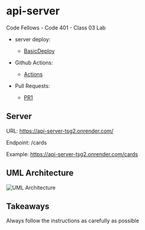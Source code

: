 # api-server

Code Fellows - Code 401 - Class 03 Lab

- server deploy:

  - [BasicDeploy](https://api-server-tsg2.onrender.com)

- Github Actions:

  - [Actions](https://github.com/reedoooo/api-server/actions)

- Pull Requests:

  - [PR1](https://github.com/reedoooo/api-server/pull/1)

## Server

URL: https://api-server-tsg2.onrender.com/

Endpoint: /cards

Example: https://api-server-tsg2.onrender.com/cards

## UML Architecture

![UML Architecture](./UML-diagram.JPG)

## Takeaways

Always follow the instructions as carefully as possible
